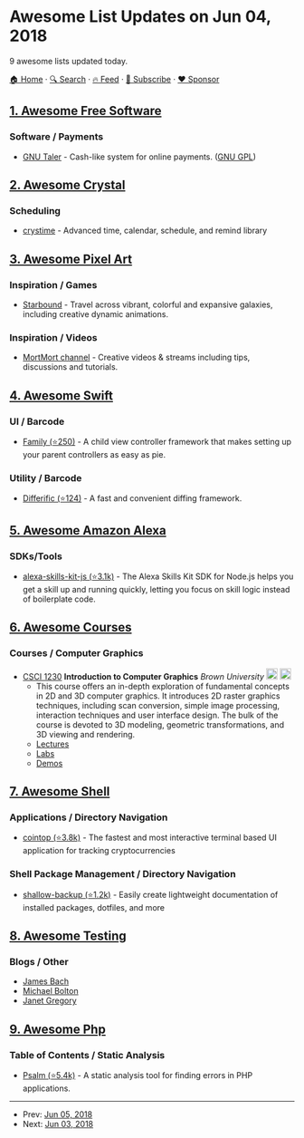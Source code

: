 # Awesome List Updates on Jun 04, 2018

9 awesome lists updated today.

[🏠 Home](/README.md) · [🔍 Search](https://www.trackawesomelist.com/search/) · [🔥 Feed](https://www.trackawesomelist.com/rss.xml) · [📮 Subscribe](https://trackawesomelist.us17.list-manage.com/subscribe?u=d2f0117aa829c83a63ec63c2f&id=36a103854c) · [❤️  Sponsor](https://github.com/sponsors/theowenyoung)



## [1. Awesome Free Software](/content/johnjago/awesome-free-software/README.md)

### Software / Payments

*   [GNU Taler](https://taler.net) - Cash-like system for online payments. ([GNU GPL](https://taler.net/en/developers.html))

## [2. Awesome Crystal](/content/veelenga/awesome-crystal/README.md)

### Scheduling

*   [crystime](https://gitlab.com/crystallabs/crystime) - Advanced time, calendar, schedule, and remind library

## [3. Awesome Pixel Art](/content/Siilwyn/awesome-pixel-art/README.md)

### Inspiration / Games

*   [Starbound](https://playstarbound.com/) - Travel across vibrant, colorful and expansive galaxies, including creative dynamic animations.

### Inspiration / Videos

*   [MortMort channel](https://www.youtube.com/channel/UCsn9MzwyPKeCE6MEGtMU4gg) - Creative videos & streams including tips, discussions and tutorials.

## [4. Awesome Swift](/content/matteocrippa/awesome-swift/README.md)

### UI / Barcode

*   [Family (⭐250)](https://github.com/zenangst/Family) - A child view controller framework that makes setting up your parent controllers as easy as pie.

### Utility / Barcode

*   [Differific (⭐124)](https://github.com/zenangst/Differific) - A fast and convenient diffing framework.

## [5. Awesome Amazon Alexa](/content/miguelmota/awesome-amazon-alexa/README.md)

### SDKs/Tools

*   [alexa-skills-kit-js (⭐3.1k)](https://github.com/alexa/alexa-skills-kit-sdk-for-nodejs) - The Alexa Skills Kit SDK for Node.js helps you get a skill up and running quickly, letting you focus on skill logic instead of boilerplate code.

## [6. Awesome Courses](/content/prakhar1989/awesome-courses/README.md)

### Courses / Computer Graphics

*   [CSCI 1230](http://cs.brown.edu/courses/csci1230/index.html) **Introduction to Computer Graphics** *Brown University* <img src="https://assets-cdn.github.com/images/icons/emoji/unicode/1f4bb.png" width="20" height="20" alt="Assignments" title="Assignments" /> <img src="https://assets-cdn.github.com/images/icons/emoji/unicode/1f4dd.png" width="20" height="20" alt="Lecture Notes" title="Lecture Notes" />
    *   This course offers an in-depth exploration of fundamental concepts in 2D and 3D computer graphics. It introduces 2D raster graphics techniques, including scan conversion, simple image processing, interaction techniques and user interface design. The bulk of the course is devoted to 3D modeling, geometric transformations, and 3D viewing and rendering.
    *   [Lectures](http://cs.brown.edu/courses/csci1230/lectures.html)
    *   [Labs](http://cs.brown.edu/courses/csci1230/labs.html)
    *   [Demos](http://cs.brown.edu/courses/csci1230/demos.html)

## [7. Awesome Shell](/content/alebcay/awesome-shell/README.md)

### Applications / Directory Navigation

*   [cointop (⭐3.8k)](https://github.com/miguelmota/cointop) - The fastest and most interactive terminal based UI application for tracking cryptocurrencies

### Shell Package Management / Directory Navigation

*   [shallow-backup (⭐1.2k)](https://github.com/alichtman/shallow-backup) - Easily create lightweight documentation of installed packages, dotfiles, and more

## [8. Awesome Testing](/content/TheJambo/awesome-testing/README.md)

### Blogs / Other

*   [James Bach](http://www.satisfice.com/blog/)
*   [Michael Bolton](http://www.developsense.com/blog/)
*   [Janet Gregory](http://janetgregory.ca/blog/)

## [9. Awesome Php](/content/ziadoz/awesome-php/README.md)

### Table of Contents / Static Analysis

*   [Psalm (⭐5.4k)](https://github.com/vimeo/psalm) - A static analysis tool for finding errors in PHP applications.

---

- Prev: [Jun 05, 2018](/content/2018/06/05/README.md)
- Next: [Jun 03, 2018](/content/2018/06/03/README.md)